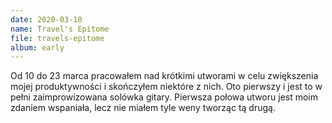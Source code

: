 ```yaml
---
date: 2020-03-10
name: Travel's Epitome
file: travels-epitome
album: early
---
```


Od 10 do 23 marca pracowałem nad krótkimi utworami w celu zwiększenia mojej produktywności i skończyłem niektóre z nich. Oto pierwszy i jest to w pełni zaimprowizowana solówka gitary. Pierwsza połowa utworu jest moim zdaniem wspaniała, lecz nie miałem tyle weny tworząc tą drugą.
